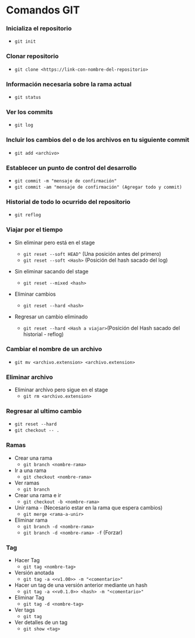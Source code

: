 # Comandos GIT

### Inicializa el repositorio

- ` git init `

### Clonar repositorio

- `git clone <https://link-con-nombre-del-repositorio>`

### Información necesaria sobre la rama actual

- `git status`

### Ver los commits

- `git log`

### Incluir los cambios del o de los archivos en tu siguiente commit

- `git add <archivo>`

### Establecer un punto de control del desarrollo

- `git commit -m "mensaje de confirmación"`
- `git commit -am "mensaje de confirmación" (Agregar todo y commit)`

### Historial de todo lo ocurrido del repositorio
- `git reflog`

###  Viajar por el tiempo

-  Sin eliminar pero está en el stage
    - `git reset --soft HEAD^` (Una posición antes del primero)
    - `git reset --soft <Hash>` (Posición del hash sacado del log)

- Sin eliminar sacando del stage
    - `git reset --mixed <hash>`

- Eliminar cambios
    - `git reset --hard <hash>`

- Regresar un cambio eliminado
    - `git reset --hard <Hash a viajar>`(Posición del Hash sacado del historial - reflog)

### Cambiar el nombre de un archivo
- `git mv <archivo.extension> <archivo.extension>`

### Eliminar archivo

-   Eliminar archivo pero sigue en el stage
    - `git rm <archivo.extension>`

### Regresar al ultimo cambio
- `git reset --hard`
- `git checkout -- .`

### Ramas
-   Crear una rama
    -   `git branch <nombre-rama>`
-   Ir a una rama
    -   `git checkout <nombre-rama>`
-   Ver ramas
    -   `git branch`
-   Crear una rama e ir 
    -   `git checkout -b <nombre-rama>`
-   Unir rama - (Necesario estar en la rama que espera cambios)
    -   `git merge <rama-a-unir>`
-   Eliminar rama
    -   `git branch -d <nombre-rama>`
    -   `git branch -d <nombre-rama> -f` (Forzar)

### Tag
-   Hacer Tag
    -   `git tag <nombre-tag>`
-   Versión anotada
    -   `git tag -a <<v1.00>> -m "<comentario>"`
-   Hacer un tag de una versión anterior mediante un hash
    -   `git tag -a <<v0.1.0>> <hash> -m "<comentario>"`
-   Eliminar Tag
    -   `git tag -d <nombre-tag>`
-   Ver tags
    -   `git tag`
-   Ver detalles de un tag
    -   `git show <tag>`
